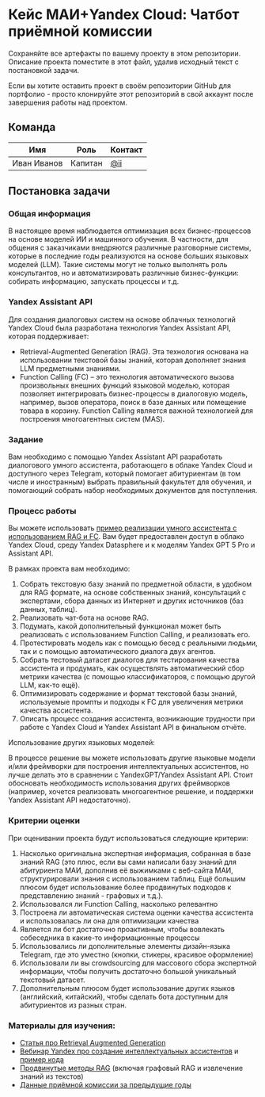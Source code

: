 # Кейс МАИ+Yandex Cloud: Чатбот приёмной комиссии

Сохраняйте все артефакты по вашему проекту в этом репозитории. Описание проекта поместите в этот файл, удалив исходный текст с постановкой задачи.

Если вы хотите оставить проект в своём репозитории GitHub для портфолио - просто клонируйте этот репозиторий в свой аккаунт после завершения работы над проектом.

## Команда

| Имя | Роль | Контакт  |
| --- | --- | --- |
| Иван Иванов | Капитан | [@ii](https://t.me/ii) |

## Постановка задачи

### Общая информация

В настоящее время наблюдается оптимизация всех бизнес-процессов на основе моделей ИИ и машинного обучения. В частности, для общения с заказчиками внедряются различные разговорные системы, которые в последние годы реализуются на основе больших языковых моделей (LLM). Такие системы могут не только выполнять роль консультантов, но и автоматизировать различные бизнес-функции: собирать информацию, запускать процессы и т.д.

### Yandex Assistant API
Для создания диалоговых систем на основе облачных технологий Yandex Cloud была разработана технология Yandex Assistant API, которая поддерживает:

* Retrieval-Augmented Generation (RAG). Эта технология основана на использовании текстовой базы знаний, которая дополняет знания LLM предметными знаниями.
* Function Calling (FC) – это технология автоматического вызова произвольных внешних функций языковой моделью, которая позволяет интегрировать бизнес-процессы в диалоговую модель, например, вызов оператора, поиск в базе данных или помещение товара в корзину. Function Calling является важной технологией для построения многоагентных систем (MAS).

### Задание

Вам необходимо с помощью Yandex Assistant API разработать диалогового умного ассистента, работающего в облаке Yandex Cloud и доступного через Telegram, который помогает абитуриентам (в том числе и иностранным) выбрать правильный факультет для обучения, и помогающий собрать набор необходимых документов для поступления.

### Процесс работы
Вы можете использовать [пример реализации умного ассистента с использованием RAG и FC](https://github.com/yandex-datasphere/advanced-assistant). Вам будет предоставлен доступ в облако Yandex Cloud, среду Yandex Datasphere и к моделям Yandex GPT 5 Pro и Assistant API.

В рамках проекта вам необходимо:

1. Собрать текстовую базу знаний по предметной области, в удобном для RAG формате, на основе собственных знаний, консультаций с экспертами, сбора данных из Интернет и других источников (баз данных, таблиц).
2. Реализовать чат-бота на основе RAG.
3. Подумать, какой дополнительный функционал может быть реализовать с использованием Function Calling, и реализовать его.
4. Протестировать модель как с помощью бесед с реальными людьми, так и с помощью автоматического диалога двух агентов.
5. Собрать тестовый датасет диалогов для тестирования качества ассистента и продумать, как осуществлять автоматический сбор метрики качества (с помощью классификаторов, с помощью другой LLM, как-то ещё).
6. Оптимизировать содержание и формат текстовой базы знаний, используемые промпты и подходы к FC для увеличения метрики качества ассистента.
7. Описать процесс создания ассистента, возникающие трудности при работе с Yandex Cloud и Yandex Assistant API в финальном отчёте.

Использование других языковых моделей:

В процессе решение вы можете использовать другие языковые модели и/или фреймворки для построения интеллектуальных ассистентов, но лучше делать это в сравнении с YandexGPT/Yandex Assistant API. Стоит обосновать необходимость использования других фреймворков (например, хочется реализовать многоагентное решение, и поддержки Yandex Assistant API недостаточно).

### Критерии оценки
При оценивании проекта будут использоваться следующие критерии:

1. Насколько оригинальна экспертная информация, собранная в базе знаний RAG (это плюс, если вы сами написали базу знаний для абитуриента МАИ, дополнив её выжимками с веб-сайта МАИ, структурировали знания с использованием таблиц. Ещё большим плюсом будет использование более продвинутых подходов к представлению знаний - графовых и т.д.).
2. Использовался ли Function Calling, насколько релевантно
3. Построена ли автоматическая система оценки качества ассистента и использовалась ли она для оптимизации качества
4. Является ли бот достаточно проактивным, чтобы вовлекать собеседника в какие-то информационные процессы
5. Использовались ли дополнительные элементы дизайн-языка Telegram, где это уместно (кнопки, стикеры, красивое оформление)
6. Использовали ли вы crowdsourcing для массового сбора экспертной информации, чтобы получить достаточно большой уникальный текстовый датасет.
7. Дополнительным плюсом будет использование других языков (английский, китайский), чтобы сделать бота доступным для абитуриентов из разных стран.

### Материалы для изучения:
* [Статья про Retrieval Augmented Generation](https://soshnikov.com/ai/creating-problem-domain-specific-chat-assistant-with-yandex-gpt-and-langchain-ru/)
* [Вебинар Yandex про создание интеллектуальных ассистентов](https://yandex.cloud/ru/events/1117) и [пример кода](https://github.com/yandex-datasphere/advanced_rag)
* [Продвинутые методы RAG](https://github.com/yandex-datasphere/advanced_rag) (включая графовый RAG и извлечение знаний из текстов)
* [Данные приёмной комиссии за предыдущие годы](https://drive.google.com/drive/folders/19Xgf16-PiwS96vna3WaSM-VIL45hiDjH?usp=drive_link)